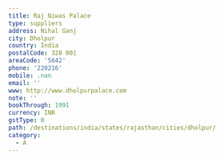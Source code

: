 ```yaml
---
title: Raj Niwas Palace
type: suppliers
address: Nihal Ganj
city: Dholpur
country: India
postalCode: 328 001
areaCode: '5642'
phone: '220216'
mobile: .nan
email: ''
www: http://www.dholpurpalace.com
note: ''
bookThrough: 1991
currency: INR
gstType: 0
path: /destinations/india/states/rajasthan/cities/dholpur/
category:
  - A
---
```



